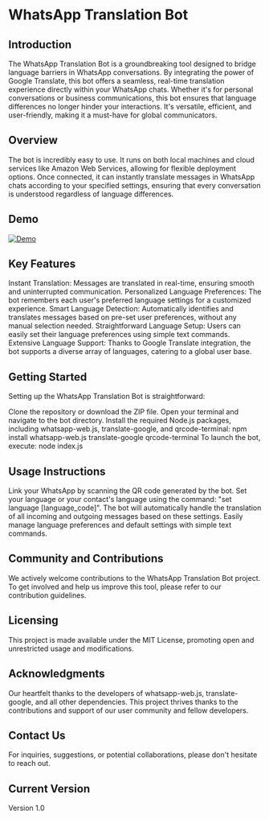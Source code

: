 # WhatsApp Translation Bot
## Introduction
The WhatsApp Translation Bot is a groundbreaking tool designed to bridge language barriers in WhatsApp conversations. By integrating the power of Google Translate, this bot offers a seamless, real-time translation experience directly within your WhatsApp chats. Whether it's for personal conversations or business communications, this bot ensures that language differences no longer hinder your interactions. It's versatile, efficient, and user-friendly, making it a must-have for global communicators.

## Overview
The bot is incredibly easy to use. It runs on both local machines and cloud services like Amazon Web Services, allowing for flexible deployment options. Once connected, it can instantly translate messages in WhatsApp chats according to your specified settings, ensuring that every conversation is understood regardless of language differences.

## Demo
[![Demo](http://img.youtube.com/vi/OvJL2R9Qygs/0.jpg)](https://www.youtube.com/watch?v=OvJL2R9Qygs)

## Key Features
Instant Translation: Messages are translated in real-time, ensuring smooth and uninterrupted communication.
Personalized Language Preferences: The bot remembers each user's preferred language settings for a customized experience.
Smart Language Detection: Automatically identifies and translates messages based on pre-set user preferences, without any manual selection needed.
Straightforward Language Setup: Users can easily set their language preferences using simple text commands.
Extensive Language Support: Thanks to Google Translate integration, the bot supports a diverse array of languages, catering to a global user base.
## Getting Started
Setting up the WhatsApp Translation Bot is straightforward:

Clone the repository or download the ZIP file.
Open your terminal and navigate to the bot directory.
Install the required Node.js packages, including whatsapp-web.js, translate-google, and qrcode-terminal:
npm install whatsapp-web.js translate-google qrcode-terminal
To launch the bot, execute:
node index.js
## Usage Instructions
Link your WhatsApp by scanning the QR code generated by the bot.
Set your language or your contact's language using the command: "set language [language_code]".
The bot will automatically handle the translation of all incoming and outgoing messages based on these settings.
Easily manage language preferences and default settings with simple text commands.
## Community and Contributions
We actively welcome contributions to the WhatsApp Translation Bot project. To get involved and help us improve this tool, please refer to our contribution guidelines.

## Licensing
This project is made available under the MIT License, promoting open and unrestricted usage and modifications.

## Acknowledgments
Our heartfelt thanks to the developers of whatsapp-web.js, translate-google, and all other dependencies. This project thrives thanks to the contributions and support of our user community and fellow developers.

## Contact Us
For inquiries, suggestions, or potential collaborations, please don't hesitate to reach out.

## Current Version
Version 1.0
